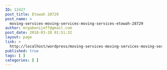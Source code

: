 ```yaml
---
ID: 12427
post_title: Etowah 28729
post_name: >
  moving-services-moving-services-moving-services-etowah-28729
author: mrgabonijeff@gmail.com
post_date: 2018-03-28 01:51:32
layout: page
link: >
  http://localhost/wordpress/moving-services-moving-services-moving-services-etowah-28729/
published: true
tags: [ ]
categories: [ ]
---
```

